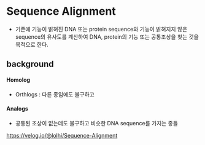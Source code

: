 
# Sequence Alignment 
- 기존에 기능이 밝혀진 DNA 또는 protein sequence와 기능이 밝혀지지 않은 sequence의 유사도를 계산하여 DNA, protein의 기능 또는 공통조상을 찾는 것을 목적으로 한다. 

## background 
#### Homolog
- Orthlogs : 다른 종임에도 불구하고 

#### Analogs 
- 공통된 조상이 없는데도 불구하고 비슷한 DNA sequence를 가지는 종들 

https://velog.io/@lolhi/Sequence-Alignment
